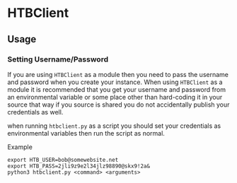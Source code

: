 # HTBClient

## Usage

### Setting Username/Password
If you are using `HTBClient` as a module then you need to pass the username and password when you
create your instance. When using `HTBClient` as a module it is recommended that you get your username
and password from an environmental variable or some place other than hard-coding it in your source
that way if you source is shared you do not accidentally publish your credentials as well.

when running `htbclient.py` as a script you should set your credentials as environmental variables then
run the script as normal. 

Example
```
export HTB_USER=bob@somewebsite.net
export HTB_PASS=2jli9z9e2l34jlz98890@skx9!2a&
python3 htbclient.py <command> <arguments>
```
